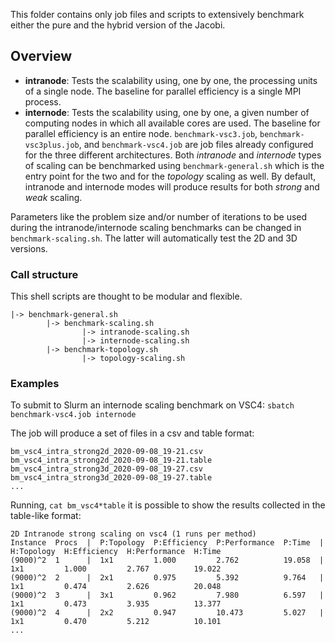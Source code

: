 This folder contains only job files and scripts to extensively benchmark either the
pure and the hybrid version of the Jacobi.

## Overview
- **intranode**: Tests the scalability using, one by one, the processing units of a single node.
The baseline for parallel efficiency is a single MPI process.
- **internode**: Tests the scalability using, one by one, a given number of computing nodes in which all available cores
are used. The baseline for parallel efficiency is an entire node.
`benchmark-vsc3.job`, `benchmark-vsc3plus.job`, and `benchmark-vsc4.job` are job files already configured
for the three different architectures.
Both _intranode_ and _internode_ types of scaling can be benchmarked using `benchmark-general.sh` which is
the entry point for the two and for the _topology_ scaling as well.
By default, intranode and internode modes will produce results for both _strong_ and _weak_ scaling.

Parameters like the problem size and/or number of iterations to be used during the intranode/internode scaling benchmarks
can be changed in `benchmark-scaling.sh`. The latter will automatically test the 2D and 3D versions.

### Call structure

This shell scripts are thought to be modular and flexible.

```
|-> benchmark-general.sh
        |-> benchmark-scaling.sh
                |-> intranode-scaling.sh
                |-> internode-scaling.sh
        |-> benchmark-topology.sh
                |-> topology-scaling.sh 
```

### Examples
To submit to Slurm an internode scaling benchmark on VSC4:
```sbatch benchmark-vsc4.job internode```

The job will produce a set of files in a csv and table format:
```
bm_vsc4_intra_strong2d_2020-09-08_19-21.csv
bm_vsc4_intra_strong2d_2020-09-08_19-21.table
bm_vsc4_intra_strong3d_2020-09-08_19-27.csv
bm_vsc4_intra_strong3d_2020-09-08_19-27.table
...
```

Running, `cat bm_vsc4*table` it is possible to show the results collected in the table-like format:
```
2D Intranode strong scaling on vsc4 (1 runs per method)
Instance  Procs  |  P:Topology  P:Efficiency  P:Performance  P:Time  |  H:Topology  H:Efficiency  H:Performance  H:Time
(9000)^2  1      |  1x1         1.000         2.762          19.058  |  1x1         1.000         2.767          19.022
(9000)^2  2      |  2x1         0.975         5.392          9.764   |  1x1         0.474         2.626          20.048
(9000)^2  3      |  3x1         0.962         7.980          6.597   |  1x1         0.473         3.935          13.377
(9000)^2  4      |  2x2         0.947         10.473         5.027   |  1x1         0.470         5.212          10.101
...
```